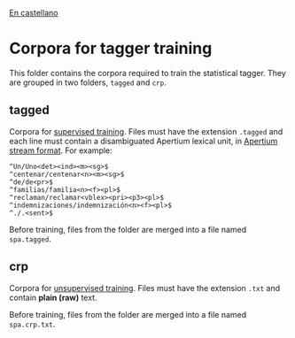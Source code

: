 [En castellano](README_spa.md)

# Corpora for tagger training

This folder contains the corpora required to train the statistical tagger. They are grouped in two folders, `tagged` and `crp`.

## tagged

Corpora for [supervised training](https://wiki.apertium.org/wiki/Supervised_tagger_training). Files must have the extension `.tagged` and each line must contain a disambiguated Apertium lexical unit, in [Apertium stream format](https://wiki.apertium.org/wiki/Apertium_stream_format). For example:

```
^Un/Uno<det><ind><m><sg>$
^centenar/centenar<n><m><sg>$
^de/de<pr>$
^familias/familia<n><f><pl>$
^reclaman/reclamar<vblex><pri><p3><pl>$
^indemnizaciones/indemnización<n><f><pl>$
^./.<sent>$
```

Before training, files from the folder are merged into a file named `spa.tagged`.

## crp

Corpora for [unsupervised training](https://wiki.apertium.org/wiki/Unsupervised_tagger_training). Files must have the extension `.txt` and contain **plain (raw)** text.

Before training, files from the folder are merged into a file named `spa.crp.txt`.
